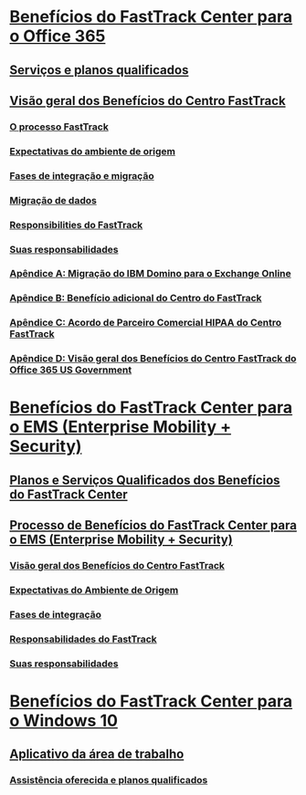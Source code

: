 # [Benefícios do FastTrack Center para o Office 365](O365-fasttrack-benefit-for-office-365.md)
## [Serviços e planos qualificados](O365-eligible-services-and-plans.md)
## [Visão geral dos Benefícios do Centro FastTrack](O365-fasttrack-benefit-overview.md)
### [O processo FastTrack](O365-fasttrack-process.md)
### [Expectativas do ambiente de origem](O365-source-environment-expectations.md)
### [Fases de integração e migração](O365-onboarding-and-migration.md)
### [Migração de dados](O365-data-migration.md)
### [Responsibilities do FastTrack](O365-fasttrack-responsibilities.md)
### [Suas responsabilidades](O365-your-responsibilities.md)
### [Apêndice A: Migração do IBM Domino para o Exchange Online](O365-from-ibm-domino-to-exchange-online.md)
### [Apêndice B: Benefício adicional do Centro do FastTrack](O365-fasttrack-additional-benefits.md)
### [Apêndice C: Acordo de Parceiro Comercial HIPAA do Centro FastTrack](O365-hipaa-business-associate-agreement.md)
### [Apêndice D: Visão geral dos Benefícios do Centro FastTrack do Office 365 US Government](US-Gov-appendix-overview.md)
# [Benefícios do FastTrack Center para o EMS (Enterprise Mobility + Security)](https://docs.microsoft.com/pt-BR/enterprise-mobility-security/Solutions/enterprise-mobility-fasttrack-program?toc=/fasttrack/fasttrack/toc.json)
## [Planos e Serviços Qualificados dos Benefícios do FastTrack Center](https://docs.microsoft.com/pt-BR/enterprise-mobility-security/Solutions/fasttrack-center-benefit-for-enterprise-mobility-suite-ems?toc=/fasttrack/fasttrack/toc.json)
## [Processo de Benefícios do FastTrack Center para o EMS (Enterprise Mobility + Security)](https://docs.microsoft.com/pt-BR/enterprise-mobility-security/Solutions/fasttrack-center-benefit-process-for-enterprise-mobility-suite-ems?toc=/fasttrack/fasttrack/toc.json)
### [Visão geral dos Benefícios do Centro FastTrack](https://docs.microsoft.com/pt-BR/enterprise-mobility-security/Solutions/fasttrack-center-benefit-process-for-ems-overview?toc=/fasttrack/fasttrack/toc.json)
### [Expectativas do Ambiente de Origem](https://docs.microsoft.com/pt-BR/enterprise-mobility-security/Solutions/fasttrack-center-benefit-process-for-ems-environment-expectations?toc=/fasttrack/fasttrack/toc.json)
### [Fases de integração](https://docs.microsoft.com/pt-BR/enterprise-mobility-security/Solutions/fasttrack-center-benefit-process-for-ems-phases?toc=/fasttrack/fasttrack/toc.json)
### [Responsabilidades do FastTrack](https://docs.microsoft.com/pt-BR/enterprise-mobility-security/Solutions/fasttrack-center-benefit-process-for-ems-fasttrack-responsibilities?toc=/fasttrack/fasttrack/toc.json)
### [Suas responsabilidades](https://docs.microsoft.com/pt-BR/enterprise-mobility-security/Solutions/fasttrack-center-benefit-process-for-ems-your-responsibilities?toc=/fasttrack/fasttrack/toc.json)
# [Benefícios do FastTrack Center para o Windows 10](Win-10-fasttrack-benefit-for-Windows-10.md)
## [Aplicativo da área de trabalho](Win-10-desktop-app-assure.md)
### [Assistência oferecida e planos qualificados](Win-10-daa-assistance-offered-and-plans.md)